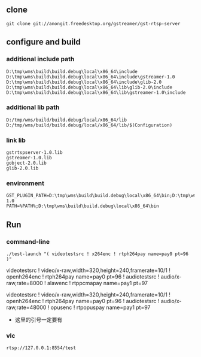 ## clone
```
git clone git://anongit.freedesktop.org/gstreamer/gst-rtsp-server
```
## configure and build
### additional include path
```
D:\tmp\wms\build\build.debug\local\x86_64\include
D:\tmp\wms\build\build.debug\local\x86_64\include\gstreamer-1.0
D:\tmp\wms\build\build.debug\local\x86_64\include\glib-2.0
D:\tmp\wms\build\build.debug\local\x86_64\lib\glib-2.0\include
D:\tmp\wms\build\build.debug\local\x86_64\lib\gstreamer-1.0\include
```

### additional lib path
```
D:/tmp/wms/build/build.debug/local/x86_64/lib
D:/tmp/wms/build/build.debug/local/x86_64/lib/$(Configuration)
```

### link lib
```
gstrtspserver-1.0.lib
gstreamer-1.0.lib
gobject-2.0.lib
glib-2.0.lib
```

### environment
```
GST_PLUGIN_PATH=D:\tmp\wms\build\build.debug\local\x86_64\bin;D:\tmp\wms\build\build.debug\local\x86_64\lib\gstreamer-1.0
PATH=%PATH%;D:\tmp\wms\build\build.debug\local\x86_64\bin
```

## Run
### command-line
```
./test-launch "( videotestsrc ! x264enc ! rtph264pay name=pay0 pt=96 )"
```

videotestsrc ! video/x-raw,width=320,height=240,framerate=10/1 ! openh264enc ! rtph264pay name=pay0 pt=96 ! audiotestsrc ! audio/x-raw,rate=8000 ! alawenc ! rtppcmapay name=pay1 pt=97

videotestsrc ! video/x-raw,width=320,height=240,framerate=10/1 ! openh264enc ! rtph264pay name=pay0 pt=96 ! audiotestsrc ! audio/x-raw,rate=48000 ! opusenc ! rtpopuspay name=pay1 pt=97

- 这里的引号一定要有
### vlc
```
rtsp://127.0.0.1:8554/test
```